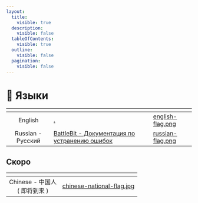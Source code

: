 ```yaml
---
layout:
  title:
    visible: true
  description:
    visible: false
  tableOfContents:
    visible: true
  outline:
    visible: false
  pagination:
    visible: false
---
```


# 💬 Языки

<table data-view="cards"><thead><tr><th align="center"></th><th data-hidden data-card-target data-type="content-ref"></th><th data-hidden data-card-cover data-type="files"></th></tr></thead><tbody><tr><td align="center">English</td><td><a href="./">.</a></td><td><a href=".gitbook/assets/english-flag.png">english-flag.png</a></td></tr><tr><td align="center">Russian - Русский</td><td><a href="http://127.0.0.1:5000/s/ch5a0qX1gaRruCe1aMOT/">BattleBit - Документация по устранению ошибок</a></td><td><a href=".gitbook/assets/russian-flag.png">russian-flag.png</a></td></tr></tbody></table>

## Скоро

<table data-view="cards"><thead><tr><th align="center"></th><th data-hidden data-card-cover data-type="files"></th></tr></thead><tbody><tr><td align="center">Chinese - 中国人<br>( 即将到来 )</td><td><a href=".gitbook/assets/chinese-national-flag.jpg">chinese-national-flag.jpg</a></td></tr></tbody></table>
